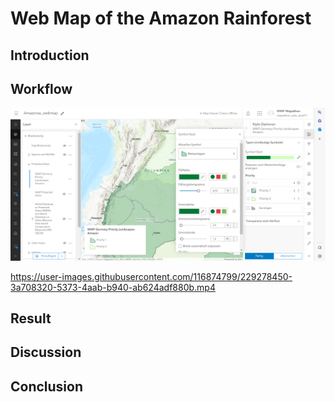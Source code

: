 # Web Map of the Amazon Rainforest

## Introduction

## Workflow
![styling](figs/styling.png)


https://user-images.githubusercontent.com/116874799/229278450-3a708320-5373-4aab-b940-ab624adf880b.mp4


## Result

## Discussion

## Conclusion
